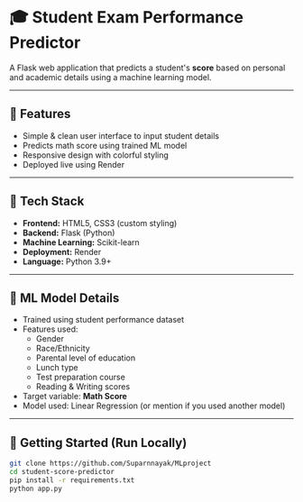 # 🎓 Student Exam Performance Predictor

A Flask web application that predicts a student's **score** based on personal and academic details using a machine learning model.

---

## 🚀 Features

- Simple & clean user interface to input student details
- Predicts math score using trained ML model
- Responsive design with colorful styling
- Deployed live using Render

---


## 🔧 Tech Stack

- **Frontend:** HTML5, CSS3 (custom styling)
- **Backend:** Flask (Python)
- **Machine Learning:** Scikit-learn
- **Deployment:** Render
- **Language:** Python 3.9+

---

## 🧠 ML Model Details

- Trained using student performance dataset
- Features used:
  - Gender
  - Race/Ethnicity
  - Parental level of education
  - Lunch type
  - Test preparation course
  - Reading & Writing scores
- Target variable: **Math Score**
- Model used: Linear Regression (or mention if you used another model)

---

## 🚀 Getting Started (Run Locally)

```bash
git clone https://github.com/Suparnnayak/MLproject
cd student-score-predictor
pip install -r requirements.txt
python app.py
